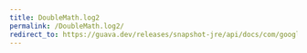 ```yaml
---
title: DoubleMath.log2
permalink: /DoubleMath.log2/
redirect_to: https://guava.dev/releases/snapshot-jre/api/docs/com/google/common/math/DoubleMath.html#log2-double-
---
```

